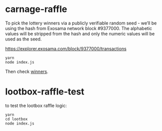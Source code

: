 # carnage-raffle

To pick the lottery winners via a publicly verifiable random seed - we’ll be using the hash from Exosama network block #9377000. The alphabetic values will be stripped from the hash and only the numeric values will be used as the seed.

https://explorer.exosama.com/block/9377000/transactions

```
yarn
node index.js
```

Then check [winners](./winners.json).

# lootbox-raffle-test

to test the lootbox raffle logic:

```
yarn
cd lootbox
node index.js

```

